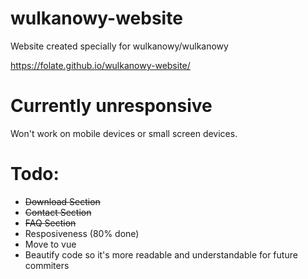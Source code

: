 # wulkanowy-website
Website created specially for wulkanowy/wulkanowy

https://folate.github.io/wulkanowy-website/


# Currently unresponsive
Won't work on mobile devices or small screen devices.


# Todo:
- ~~Download Section~~
- ~~Contact Section~~
- ~~FAQ Section~~
- Resposiveness (80% done)
- Move to vue
- Beautify code so it's more readable and understandable for future commiters 
